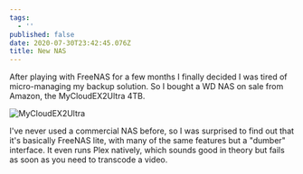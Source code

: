 ```yaml
---
tags:
  - ''
published: false
date: 2020-07-30T23:42:45.076Z
title: New NAS
---
```

After playing with FreeNAS for a few months I finally decided I was tired of micro-managing my backup solution. So I bought a WD NAS on sale from Amazon, the MyCloudEX2Ultra 4TB.

![MyCloudEX2Ultra](/assets/mycloudex2ultra.png "MyCloudEX2Ultra")

I've never used a commercial NAS before, so I was surprised to find out that it's basically FreeNAS lite, with many of the same features but a "dumber" interface. It even runs Plex natively, which sounds good in theory but fails as soon as you need to transcode a video.
